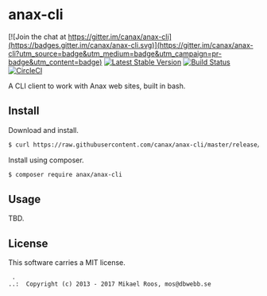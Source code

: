 # anax-cli

[![Join the chat at https://gitter.im/canax/anax-cli](https://badges.gitter.im/canax/anax-cli.svg)](https://gitter.im/canax/anax-cli?utm_source=badge&utm_medium=badge&utm_campaign=pr-badge&utm_content=badge)
[![Latest Stable Version](https://poser.pugx.org/anax/anax-cli/v/stable)](https://packagist.org/packages/anax/anax-cli)
[![Build Status](https://travis-ci.org/canax/anax-cli.svg?branch=master)](https://travis-ci.org/canax/anax-cli)
[![CircleCI](https://circleci.com/gh/canax/anax-cli.svg?style=svg)](https://circleci.com/gh/canax/anax-cli)

A CLI client to work with Anax web sites, built in bash.



Install
------------------

Download and install.

```bash
$ curl https://raw.githubusercontent.com/canax/anax-cli/master/release/latest/install | bash
```

Install using composer.

```bash
$ composer require anax/anax-cli
```



Usage
------------------

TBD.



License
------------------

This software carries a MIT license.



```
 .  
..:  Copyright (c) 2013 - 2017 Mikael Roos, mos@dbwebb.se
```
